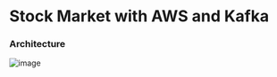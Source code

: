 # Stock Market with AWS and Kafka


### Architecture

![image](https://user-images.githubusercontent.com/75940798/215971474-2423d7d1-62a8-4824-b781-3bd640617d6d.png)
